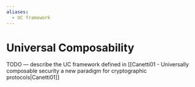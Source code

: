 ```yaml
---
aliases:
  - UC framework
---
```

# Universal Composability
TODO — describe the UC framework defined in [[Canetti01 - Universally composable security a new paradigm for cryptographic protocols|Canetti01]]